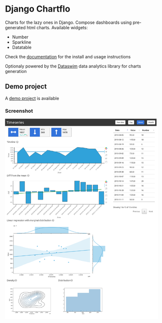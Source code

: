 # Django Chartflo

Charts for the lazy ones in Django. Compose dashboards using pre-generated html charts. Available widgets:

   - Number
   - Sparkline
   - Datatable

Check the [documentation](http://django-chartflo.readthedocs.io/en/latest/index.html) for the install and usage
instructions

Optionaly powered by the [Dataswim](https://github.com/synw/dataswim) data analytics library for charts generation

## Demo project

A [demo project](https://github.com/synw/django-chartflo-demo) is available

### Screenshot

![Dashboard screenshot](docs/img/screenshot.png)

